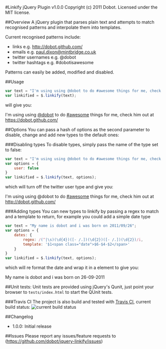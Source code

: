 #Linkify jQuery Plugin v1.0.0
Copyright (c) 2011 Dobot. Licensed under the MIT license.

##Overview
A jQuery plugin that parses plain text and attempts to match recognised patterns and interpolate them into templates.

Current recognised patterns include:

- links e.g. http://dobot.github.com/
- emails e.g. paul.dixon@mintbridge.co.uk
- twitter usernames e.g. @dobot
- twitter hashtags e.g. #dobotisawesome


Patterns can easily be added, modified and disabled.

##Usage
```javascript
var text = "I'm using using @dobot to do #awesome things for me, check him out at https://dobot.github.com/";
var linkified = $.linkify(text);
```
will give you:

I'm using using <a href="http://twitter.com/#!/dobot">@dobot</a> to do <a href="http://twitter.com/#!/search?q=%23awesome">#awesome</a> things for me, check him out at <a href="https://dobot.github.com/">https://dobot.github.com/</a>

##Options
You can pass a hash of options as the second parameter to disable, change and add new types to the default ones:

###Disabling types
To disable types, simply pass the name of the type set to false:

```javascript
var text = "I'm using using @dobot to do #awesome things for me, check him out at http://dobot.github.com/";
var options = {
	user: false
}
var linkified = $.linkify(text, options);
```
which will turn off the twitter user type and give you:

I'm using using @dobot to do <a href="http://twitter.com/#!/search?q=%23awesome">#awesome</a> things for me, check him out at <a href="http://dobot.github.com/">http://dobot.github.com/</a>

###Adding types
You can new types to linkify by passing a regex to match and a template to return, for example you could add a simple
 date type

```javascript
var text = "My name is dobot and i was born on 2011/09/26";
var options = {
	dates: {
		regex: /(^|\s)(\d{4})([- /.])(\d{2})([- /.])(\d{2})/i,
		template: '$1<span class="date">$6-$4-$2</span>'
	}
}
var linkified = $.linkify(text, options);
```
which will re format the date and wrap it in a <span> element to give you:

My name is dobot and i was born on <span class="date">26-09-2011</span>

##Unit tests:
Unit tests are provided using jQuery's Qunit, just point your browser to ```tests/index.html``` to start the QUnit
tests.

###Travis CI
The project is also build and tested with [Travis CI](http://travis-ci.org/),
current build status: ![current build status](https://secure.travis-ci.org/dobot/jquery-linkify.png)

##Changelog
  * 1.0.0: Initial release

##Issues
Please report any issues/feature requests to (https://github.com/dobot/jquery-linkify/issues)
